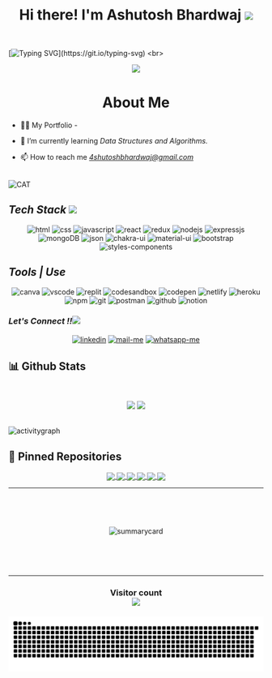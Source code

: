 <h1 align="center">Hi there! <span color="blue">I'm Ashutosh Bhardwaj</span> <img src="https://media.giphy.com/media/hvRJCLFzcasrR4ia7z/giphy.gif" width="25px"> </h1>
 <br>
   
 [![Typing SVG](https://readme-typing-svg.herokuapp.com?font=comfortaa&color=016EEA&size=24&width=500&lines=Full-Stack+Web+Developer;Open-Source+Developer;Nice+to+meet+you...)](https://git.io/typing-svg)
  <br>
  
<!--   <p align="center" ><img  style="width: 500px;" src="https://egensoftwares.com/wp-content/uploads/2021/08/mern.png"/></p> -->
<!--  <p align="center" ><img  style="width: 500px;" src="https://res.cloudinary.com/practicaldev/image/fetch/s--goETGOXU--/c_limit%2Cf_auto%2Cfl_progressive%2Cq_66%2Cw_880/https://dev-to-uploads.s3.amazonaws.com/i/x3x5w638kkixi9s3h3vw.gif"/></p> -->
 <p align="center" ><img  style="width: 200px;" src="https://skillpete.com/uploads/subject/1631954485-subject-hover-image.gif"/></p>
   
 <h1 align="center" style=" align-items: center; border-radius: 50%; width: 100%">  About Me </h1> 
<!--  <a href="https://4shutoshbhardwaj.netlify.app/" style="color:blue; textDecoration:none;" target="_blank"><i>Ashutosh Bhardwaj</i></a> -->

- 👨‍💻 My Portfolio - 

- 🌱 I’m currently learning *Data Structures and Algorithms.*

- 📫 How to reach me *4shutoshbhardwaj@gmail.com*

<br/>

<img src="https://media2.giphy.com/headers/GitHub/w8ZJLtJbmuph.gif" alt="CAT"/>

<br/>

<h2><i>Tech Stack <img src="https://camo.githubusercontent.com/beb64ff21c883e318e4f5db5231c2ba4175705bea1c9249e82a41ab375db4f75/68747470733a2f2f6d65646961322e67697068792e636f6d2f6d656469612f51737347456d706b79454f684243623765312f67697068792e6769663f6369643d656366303565343761306e336769316266716e74716d6f62386739616964316f796a327772336473336d67373030626c267269643d67697068792e676966" width="35"/></i></h2>

<p align="center">
  <img src="https://img.shields.io/badge/html5-%23E34F26.svg?style=for-the-badge&logo=html5&logoColor=white" alt="html"/>
  <img src="https://img.shields.io/badge/css3-%231572B6.svg?style=for-the-badge&logo=css3&logoColor=white" alt="css"/>
  <img src="https://img.shields.io/badge/javascript-%23323330.svg?style=for-the-badge&logo=javascript&logoColor=%23F7DF1E" alt="javascript"/>
  <img src="https://img.shields.io/badge/react-%2320232a.svg?style=for-the-badge&logo=react&logoColor=%2361DAFB" alt="react"/>
  <img src="https://img.shields.io/badge/redux-%23593d88.svg?style=for-the-badge&logo=redux&logoColor=white" alt="redux"/>
  <img src="https://img.shields.io/badge/Node.js-339933?style=for-the-badge&logo=nodedotjs&logoColor=white" alt="nodejs" />
  <img src="https://img.shields.io/badge/express.js-%23404d59.svg?style=for-the-badge&logo=express&logoColor=%2361DAFB" alt="expressjs" />
  <img src="https://img.shields.io/badge/MongoDB-%234ea94b.svg?style=for-the-badge&logo=mongodb&logoColor=white" alt="mongoDB" />
  <img src="https://img.shields.io/badge/json-5E5C5C?style=for-the-badge&logo=json&logoColor=white" alt="json" />
  <img src="https://img.shields.io/badge/Chakra--UI-319795?style=for-the-badge&logo=chakra-ui&logoColor=white" alt="chakra-ui" />
  <img src="https://img.shields.io/badge/Material%20UI-007FFF?style=for-the-badge&logo=mui&logoColor=white" alt="material-ui" />
  <img src="https://img.shields.io/badge/Bootstrap-563D7C?style=for-the-badge&logo=bootstrap&logoColor=white" alt="bootstrap" />
  <img src="https://img.shields.io/badge/styled--components-DB7093?style=for-the-badge&logo=styled-components&logoColor=white" alt="styles-components" /> 
</p>

<!-- <img src="" alt="" /> -->
<h2><i>Tools | Use</i></h2>
<p align="center">
  <img border-radius:"10px" src="https://img.shields.io/badge/Canva-%2300C4CC.svg?&style=for-the-badge&logo=Canva&logoColor=white" alt="canva" />
  <img src="https://img.shields.io/badge/VSCode-0078D4?style=for-the-badge&logo=visual%20studio%20code&logoColor=white" alt="vscode" />
  <img src="https://img.shields.io/badge/replit-667881?style=for-the-badge&logo=replit&logoColor=white" alt="replit" />
  <img src="https://img.shields.io/badge/Codesandbox-000000?style=for-the-badge&logo=CodeSandbox&logoColor=white" alt="codesandbox" />
  <img src="https://img.shields.io/badge/Codepen-000000?style=for-the-badge&logo=codepen&logoColor=white" alt="codepen" />
  <img src="https://img.shields.io/badge/Netlify-00C7B7?style=for-the-badge&logo=netlify&logoColor=white" alt="netlify" />
  <img src="https://img.shields.io/badge/Heroku-430098?style=for-the-badge&logo=heroku&logoColor=white" alt="heroku" />
  <img src="https://img.shields.io/badge/NPM-%23000000.svg?style=for-the-badge&logo=npm&logoColor=white" alt="npm"/>
  <img src="https://img.shields.io/badge/Git-f44d27?style=for-the-badge&logo=git&logoColor=white" alt="git"/>
  <img src="https://img.shields.io/badge/Postman-FF6C37?style=for-the-badge&logo=Postman&logoColor=white" alt="postman"/>
  <img src="https://img.shields.io/badge/GitHub-100000?style=for-the-badge&logo=github&logoColor=white" alt="github"/>
  <img src="https://img.shields.io/badge/Notion-000000?style=for-the-badge&logo=notion&logoColor=white" alt="notion" />
</p>
<h3><i>Let's Connect !!<img src="https://raw.githubusercontent.com/ShahriarShafin/ShahriarShafin/main/Assets/handshake.gif" width="100" /></i></h3>
<p align="center">
  <a href="https://www.linkedin.com/in/4shutoshbhardwaj7/" target="blank"><img align="center" src="https://img.shields.io/badge/LinkedIn-0077B5?style=for-the-badge&logo=linkedin&logoColor=white" alt="linkedin" /></a>
  <a title="4shutoshbhardwaj@gmail.com" href="mailto:4shutoshbhardwaj@gmail.com" target="blank"><img align="center" src="https://img.shields.io/badge/Gmail-D14836?style=for-the-badge&logo=gmail&logoColor=white" alt="mail-me" /></a>
  <a href="https://wa.me/917249639469" target="blank"><img align="center" src="https://img.shields.io/badge/WhatsApp-25D366?style=for-the-badge&logo=whatsapp&logoColor=white" alt="whatsapp-me" /></a>
</p>
<h2>📊 Github Stats</h2>
<br/>

<p align="center">
  <img width="48%" src="https://github-readme-stats.vercel.app/api?username=4shutoshbhardwaj&show_icons=true&hide_border=true&theme=radical" />
  <img width="48%" src="https://github-readme-streak-stats.herokuapp.com/?user=4shutoshbhardwaj&hide_border=true&theme=radical" />
</p>
<br />
<img src="https://activity-graph.herokuapp.com/graph?username=4shutoshbhardwaj&theme=radical" alt="activitygraph" />
<br />

## 📕 Pinned Repositories

<p align="center">
 <a href="https://github.com/4shutoshbhardwaj/MERN-Flipkart-Clone">
  <img align="center" src="https://github-readme-stats.vercel.app/api/pin/?username=4shutoshbhardwaj&repo=MERN-Flipkart-Clone&hide_border=true&theme=radical" />
</a>
 
<a href="https://github.com/4shutoshbhardwaj/MERN-CRUD-BLOG-APP">
  <img align="center" src="https://github-readme-stats.vercel.app/api/pin/?username=4shutoshbhardwaj&repo=MERN-CRUD-BLOG-APP&hide_border=true&theme=radical" />
</a>

<a href="https://github.com/4shutoshbhardwaj/Reliance-Digital-Clone-Project">
  <img align="center" src="https://github-readme-stats.vercel.app/api/pin/?username=4shutoshbhardwaj&repo=Reliance-Digital-Clone-Project&hide_border=true&theme=radical" />
</a>

<a href="https://github.com/4shutoshbhardwaj/Swiggy-clone-project">
  <img align="center" src="https://github-readme-stats.vercel.app/api/pin/?username=4shutoshbhardwaj&repo=Swiggy-clone-project&hide_border=true&theme=radical" />
</a>

<a href="https://github.com/4shutoshbhardwaj/PersonalMovieRecommender">
  <img align="center" src="https://github-readme-stats.vercel.app/api/pin/?username=4shutoshbhardwaj&repo=PersonalMovieRecommender&hide_border=true&theme=radical" />
</a>

<a href="https://github.com/4shutoshbhardwaj/AshCodes-Weather-Web-App">
  <img align="center" src="https://github-readme-stats.vercel.app/api/pin/?username=4shutoshbhardwaj&repo=AshCodes-Weather-Web-App&hide_border=true&theme=radical" />
</a>

<!-- <a href="https://github.com/4shutoshbhardwaj/AshCodesTranslateEtoH">
  <img align="center" src="https://github-readme-stats.vercel.app/api/pin/?username=4shutoshbhardwaj&repo=AshCodesTranslateEtoH&hide_border=true&theme=radical" />
</a> -->

</p>
<hr>

<br />
<!-- <p align="center" margin-right="10px"><img src="https://github-readme-streak-stats.herokuapp.com/?user=4shutoshbhardwaj&theme=radical" alt=""/></p> -->
<p align="center"><img src="https://github-profile-trophy.vercel.app/?username=4shutoshbhardwaj&theme=radical" alt=""/> </p>
<p align="center"><img src="https://github-profile-summary-cards.vercel.app/api/cards/profile-details?username=4shutoshbhardwaj&theme=radical" alt="summarycard"/> </p>
<br>
<br>
<br>
<hr />
<h3 align="center">

</h3>
<h3 align="center"> 
  Visitor count <br>
  <!-- <img src="https://profile-counter.glitch.me/4shutoshbhardwaj/count.svg" /> -->
  <img src="https://profile-counter.glitch.me/4shutoshbhardwaj/count.svg" />
</h3>

<a href="https://google.com" align="center">
   <img src="https://github.com/Asmit2952/Asmit2952/blob/output/github-contribution-grid-snake.svg" alt="snake">
</a>

